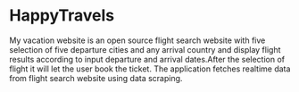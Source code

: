 # HappyTravels
My vacation website is an open source flight search website with five selection of five departure cities and any arrival country and display flight results according to input departure and arrival dates.After the selection of flight it will let the user book the ticket. The application  fetches realtime data from flight search website  using data scraping.

